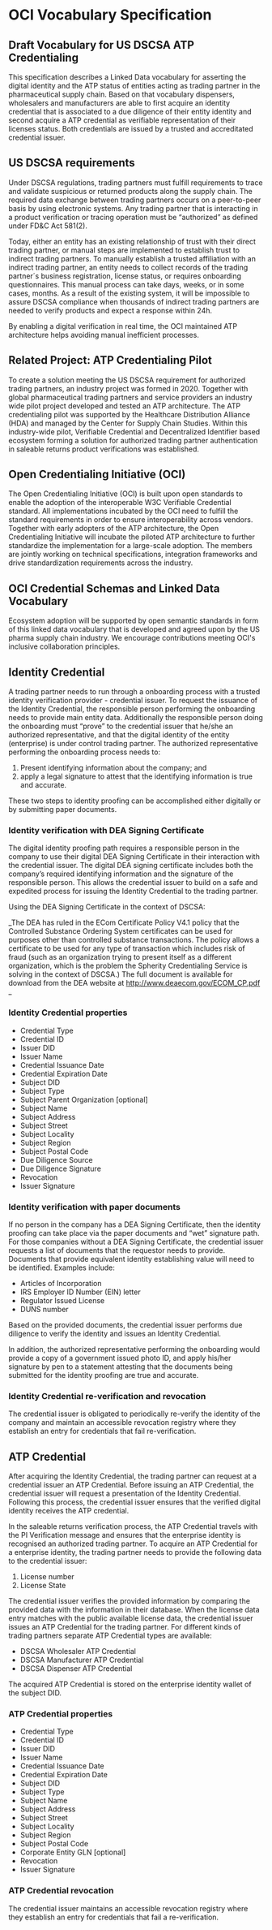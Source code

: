 # OCI Vocabulary Specification

## Draft Vocabulary for US DSCSA ATP Credentialing

This specification describes a Linked Data vocabulary for asserting the digital identity and the ATP status of entities acting as trading partner in the pharmaceutical supply chain. Based on that vocabulary dispensers, wholesalers and manufacturers are able to first acquire an identity credential that is associated to a due diligence of their entity identity and second acquire a ATP credential as verifiable representation of their licenses status. Both credentials are issued by a trusted and accreditated credential issuer. 

## US DSCSA requirements

Under DSCSA regulations, trading partners must fulfill requirements to trace and validate suspicious or returned products along the supply chain. The required data exchange between trading partners occurs on a peer-to-peer basis by using electronic systems. Any trading partner that is interacting in a product verification or tracing operation must be “authorized” as defined under FD&C Act 581(2).

Today, either an entity has an existing relationship of trust with their direct trading partner, or manual steps are implemented to establish trust to indirect trading partners. To manually establish a trusted affiliation with an indirect trading partner, an entity needs to collect records of the trading partner´s business registration, license status, or requires onboarding questionnaires. This manual process can take days, weeks, or in some cases, months. As a result of the existing system, it will be impossible to assure DSCSA compliance when thousands of indirect trading partners are needed to verify products and expect a response within 24h.

By enabling a digital verification in real time, the OCI maintained ATP architecture helps avoiding manual inefficient processes. 

## Related Project: ATP Credentialing Pilot

To create a solution meeting the US DSCSA requirement for authorized trading partners, an industry project was formed in 2020. Together with global pharmaceutical trading partners and service providers an industry wide pilot project developed and tested an ATP architecture. The ATP credentialing pilot was supported by the Healthcare Distribution Alliance (HDA) and managed by the Center for Supply Chain Studies. Within this industry-wide pilot, Verifiable Credential and Decentralized Identifier based ecosystem forming a solution for authorized trading partner authentication in saleable returns product verifications was established. 

## Open Credentialing Initiative (OCI)

The Open Credentialing Initiative (OCI) is built upon open standards to enable the adoption of the interoperable W3C Verifiable Credential standard. All implementations incubated by the OCI need to fulfill the standard requirements in order to ensure interoperability across vendors. Together with early adopters of the ATP architecture, the Open Credentialing Initiative will incubate the piloted ATP architecture to further standardize the implementation for a large-scale adoption. The members are jointly working on technical specifications, integration frameworks and drive standardization requirements across the industry.

## OCI Credential Schemas and Linked Data Vocabulary

Ecosystem adoption will be supported by open semantic standards in form of this linked data vocabulary that is developed and agreed upon by the US pharma supply chain industry. We encourage contributions meeting OCI's inclusive collaboration principles. 

## Identity Credential
A trading partner needs to run through a onboarding process with a trusted identity verification provider - credential issuer. To request the issuance of the Identity Credential, the responsible person performing the onboarding needs to provide main entity data. Additionally the responsible person doing the onboarding must “prove” to the credential issuer that he/she an authorized representative, and that the digital identity of the entity (enterprise) is under control trading partner. The authorized representative performing the onboarding process needs to:

1.	Present identifying information about the company; and
2.	apply a legal signature to attest that the identifying information is true and accurate.

These two steps to identity proofing can be accomplished either digitally or by submitting paper documents.

### Identity verification with DEA Signing Certificate
The digital identity proofing path requires a responsible person in the company to use their digital DEA Signing Certificate in their interaction with the credential issuer.
The digital DEA signing certificate includes both the company’s required identifying information and the signature of the responsible person. This allows the credential issuer to build on a safe and expedited process for issuing the Identity Credential to the trading partner.

Using the DEA Signing Certificate in the context of DSCSA:

_The DEA has ruled in the ECom Certificate Policy V4.1 policy that the Controlled Substance Ordering System certificates can be used for purposes other than controlled substance transactions. The policy allows a certificate to be used for any type of transaction which includes risk of fraud (such as an organization trying to present itself as a different organization, which is the problem the Spherity Credentialing Service is solving in the context of DSCSA.) The full document is available for download from the DEA website at http://www.deaecom.gov/ECOM_CP.pdf
_

### Identity Credential properties

- Credential Type 
- Credential ID
- Issuer DID
- Issuer Name
- Credential Issuance Date
- Credential Expiration Date
- Subject DID
- Subject Type
- Subject Parent Organization [optional]
- Subject Name
- Subject Address
- Subject Street
- Subject Locality
- Subject Region
- Subject Postal Code
- Due Diligence Source
- Due Diligence Signature 
- Revocation 
- Issuer Signature


### Identity verification with paper documents
If no person in the company has a DEA Signing Certificate, then the identity proofing can take place via the paper documents and “wet” signature path.
For those companies without a DEA Signing Certificate, the credential issuer requests a list of documents that the requestor needs to provide. Documents that provide equivalent identity establishing value will need to be identified. Examples include:
- Articles of Incorporation
- IRS Employer ID Number (EIN) letter
- Regulator Issued License
- DUNS number

Based on the provided documents, the credential issuer performs due diligence to verify the identity and issues an Identity Credential.

In addition, the authorized representative performing the onboarding would provide a copy of a government issued photo ID, and apply his/her signature by pen to a statement attesting that the documents being submitted for the identity proofing are true and accurate.
 
### Identity Credential re-verification and revocation
The credential issuer is obligated to periodically re-verify the identity of the company and maintain an accessible revocation registry where they establish an entry for credentials that fail re-verification.

## ATP Credential
After acquiring the Identity Credential, the trading partner can request at a credential issuer an ATP Credential. Before issuing an ATP Credential, the credential issuer will request a presentation of the Identity Credential. Following this process, the credential issuer ensures that the verified digital identity receives the ATP credential.

In the saleable returns verification process, the ATP Credential travels with the PI Verification message and ensures that the enterprise identity is recognised an authorized trading partner. To acquire an ATP Credential for a enterprise identity, the trading partner needs to provide the following data to the credential issuer:

1.	License number
2.	License State 

The credential issuer verifies the provided information by comparing the provided data with the information in their database. When the license data entry matches with the public available license data, the credential issuer issues an ATP Credential for the trading partner. For different kinds of trading partners separate ATP Credential types are available:

- DSCSA Wholesaler ATP Credential
- DSCSA Manufacturer ATP Credential
- DSCSA Dispenser ATP Credential

The acquired ATP Credential is stored on the enterprise identity wallet of the subject DID.

### ATP Credential properties

- Credential Type 
- Credential ID
- Issuer DID
- Issuer Name
- Credential Issuance Date
- Credential Expiration Date
- Subject DID 
- Subject Type
- Subject Name
- Subject Address
- Subject Street
- Subject Locality
- Subject Region
- Subject Postal Code
- Corporate Entity GLN [optional]
- Revocation
- Issuer Signature

### ATP Credential revocation
The credential issuer maintains an accessible revocation registry where they establish an entry for credentials that fail a re-verification. 
